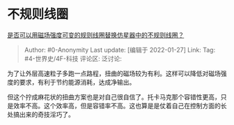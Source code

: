 # 不规则线圈
[是否可以用磁场强度可变的规则线圈替换仿星器中的不规则线圈？](https://www.zhihu.com/question/322744562/answer/672529444)

> Author: #0-Anonymity
> Last update: [编辑于 2022-01-27]
> Link:
> Tag: #4-世界史/4F-科技
> 评论区:
> 泛讨论:

为了让外层高速粒子多跑一点路程，扭曲的磁场较为有利。这样可以降低对磁场强度的要求，有利于节约能源消耗，达成净输出。

但这个拧成麻花状的扭曲方案也是对自己很自信了。托卡马克那个容错性更高，只是效率不高。这个效率高，但是容错率不高。这也算是是仗着自己在控制方面的长处搞出来的奇技淫巧了。
